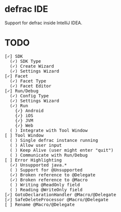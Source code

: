 defrac IDE
==========
Support for defrac inside IntelliJ IDEA.

TODO
====
<pre>
[✓] SDK
  (✓) SDK Type
  (✓) Create Wizard
  (✓) Settings Wizard
[✓] Facet
  (✓) Facet Type
  (✓) Facet Editor
[✓] Run/Debug
  (✓) Config Type
  (✓) Settings Wizard
  (✓) Run
    {✓} Android
    {✓} iOS
    {✓} JVM
    {✓} Web
  ( ) Integrate with Tool Window
[ ] Tool Window
  ( ) Single defrac instance running
  ( ) Allow user input
  ( ) Keep Alive (user might enter "quit")
  ( ) Communicate with Run/Debug
[ ] Error Highlighting
  (✓) Unsupported java.*
  ( ) Support for @Unsupported
  (✓) Broken reference to @Delegate
  (✓) Broken reference to @Macro
  ( ) Writing @ReadOnly field
  ( ) Reading @WriteOnly field
[✓] GotoDeclarationHandler @Macro/@Delegate
[✓] SafeDeleteProcessor @Macro/@Delegate
[ ] Rename @Macro/@Delegate
</pre>
